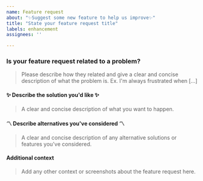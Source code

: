 ```yaml
---
name: Feature request
about: "✨Suggest some new feature to help us improve✨"
title: "State your feature request title"
labels: enhancement
assignees: ''

---
```


### Is your feature request related to a problem?

> Please describe how they related and give a clear and concise description of what the problem is. Ex. I'm always frustrated when [...]

#### :sparkles: Describe the solution you'd like :sparkles:

> A clear and concise description of what you want to happen.

#### :part_alternation_mark: Describe alternatives you've considered :part_alternation_mark:

> A clear and concise description of any alternative solutions or features you've considered.

#### Additional context

> Add any other context or screenshots about the feature request here.

